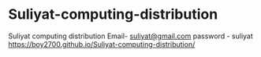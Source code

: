 # Suliyat-computing-distribution
Suliyat computing distribution
Email- suliyat@gmail.com
password - suliyat
https://boy2700.github.io/Suliyat-computing-distribution/
